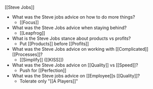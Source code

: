 [[Steve Jobs]]
- What was the Steve jobs advice on how to do more things?
	- [[Focus]]
- What was the Steve Jobs advice when staying behind?
	- [[Leapfrog]]
- What is the Steve Jobs stance about products vs profits?
	- Put [[Products]] before [[Profits]]
- What was the Steve Jobs advice on working with [[Complicated]] [[Processes]]?
	- [[Simplify]] ([[KISS]])
- What was the Steve Jobs advice on [[Quality]] vs [[Speed]]?
	- Push for [[Perfection]]
- What was the Steve jobs advice on [[Employee]]s [[Quality]]?
	- Tolerate only "[[A Players]]"